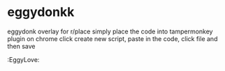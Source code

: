 # eggydonkk
eggydonk overlay for r/place
simply place the code into tampermonkey plugin on chrome
click create new script, paste in the code, click file and then save

:EggyLove:
